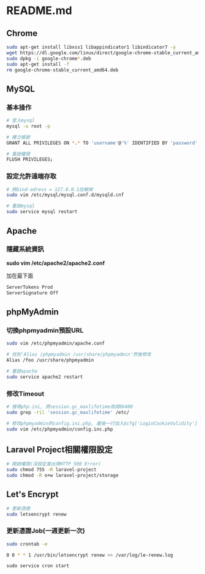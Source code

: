 # README.md

## Chrome

```bash
sudo apt-get install libxss1 libappindicator1 libindicator7 -y
wget https://dl.google.com/linux/direct/google-chrome-stable_current_amd64.deb
sudo dpkg -i google-chrome*.deb
sudo apt-get install -f
rm google-chrome-stable_current_amd64.deb
```

## MySQL

### 基本操作

```bash
# 登入mysql
mysql -u root -p

# 建立帳號
GRANT ALL PRIVILEGES ON *.* TO 'username'@'%' IDENTIFIED BY 'password' WITH GRANT OPTION;

# 重啟權限
FLUSH PRIVILEGES;
```

### 設定允許遠端存取

```bash
# 將bind-adress = 127.0.0.1註解掉
sudo vim /etc/mysql/mysql.conf.d/mysqld.cnf

# 重啟mysql
sudo service mysql restart
```

## Apache

### 隱藏系統資訊

**sudo vim /etc/apache2/apache2.conf**

加在最下面

```bash
ServerTokens Prod
ServerSignature Off
```

## phpMyAdmin

### 切換phpmyadmin預設URL
```bash
sudo vim /etc/phpmyadmin/apache.conf

# 找到'Alias /phpmyadmin /usr/share/phpmyadmin'然後修改
Alias /foo /usr/share/phpmyadmin

# 重啟apache
sudo service apache2 restart
```

### 修改Timeout
```bash
# 搜尋php.ini, 將session.gc_maxlifetime改成86400
sudo grep -ril 'session.gc_maxlifetime' /etc/

# 修改phpmyadmin的config.ini.php, 最後一行加入$cfg['LoginCookieValidity'] = 86400;
sudo vim /etc/phpmyadmin/config.inc.php
```

## Laravel Project相關權限設定

```bash
# 開啟權限(沒設定會出現HTTP 500 Error)
sudo chmod 755 -R laravel-project
sudo chmod -R o+w laravel-project/storage
```

## Let's Encrypt

```bash
# 更新憑證
sudo letsencrypt renew
```


### 更新憑證Job(一週更新一次)

```bash
sudo crontab -e
```

```bash
0 0 * * 1 /usr/bin/letsencrypt renew >> /var/log/le-renew.log
```

```bah
sudo service cron start
```